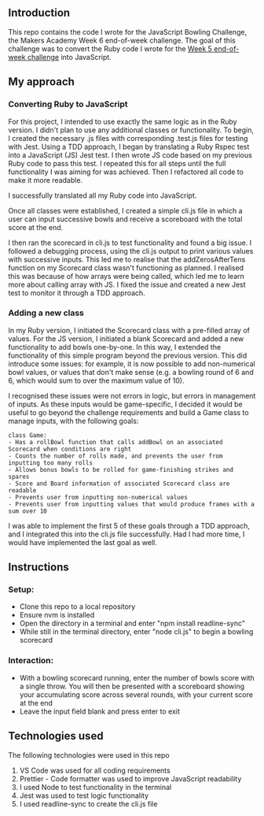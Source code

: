 ## Introduction

This repo contains the code I wrote for the JavaScript Bowling Challenge, the Makers Academy Week 6 end-of-week challenge. The goal of this challenge was to convert the Ruby code I wrote for the [Week 5 end-of-week challenge](https://github.com/Zimmja/bowling-challenge-ruby) into JavaScript.

## My approach

### Converting Ruby to JavaScript

For this project, I intended to use exactly the same logic as in the Ruby version. I didn't plan to use any additional classes or functionality. To begin, I created the necessary .js files with corresponding .test.js files for testing with Jest. Using a TDD approach, I began by translating a Ruby Rspec test into a JavaScript (JS) Jest test. I then wrote JS code based on my previous Ruby code to pass this test. I repeated this for all steps until the full functionality I was aiming for was achieved. Then I refactored all code to make it more readable.

I successfully translated all my Ruby code into JavaScript.

Once all classes were established, I created a simple cli.js file in which a user can input successive bowls and receive a scoreboard with the total score at the end.

I then ran the scorecard in cli.js to test functionality and found a big issue. I followed a debugging process, using the cli.js output to print various values with successive inputs. This led me to realise that the addZerosAfterTens function on my Scorecard class wasn't functioning as planned. I realised this was because of how arrays were being called, which led me to learn more about calling array with JS. I fixed the issue and created a new Jest test to monitor it through a TDD approach.

### Adding a new class

In my Ruby version, I initiated the Scorecard class with a pre-filled array of values. For the JS version, I initiated a blank Scorecard and added a new functionality to add bowls one-by-one. In this way, I extended the functionality of this simple program beyond the previous version. This did introduce some issues: for example, it is now possible to add non-numerical bowl values, or values that don't make sense (e.g. a bowling round of 6 and 6, which would sum to over the maximum value of 10).

I recognised these issues were not errors in logic, but errors in management of inputs. As these inputs would be game-specific, I decided it would be useful to go beyond the challenge requirements and build a Game class to manage inputs, with the following goals:

```
class Game:
- Has a rollBowl function that calls addBowl on an associated Scorecard when conditions are right
- Counts the number of rolls made, and prevents the user from inputting too many rolls
- Allows bonus bowls to be rolled for game-finishing strikes and spares
- Score and Board information of associated Scorecard class are readable
- Prevents user from inputting non-numerical values
- Prevents user from inputting values that would produce frames with a sum over 10
```

I was able to implement the first 5 of these goals through a TDD approach, and I integrated this into the cli.js file successfully. Had I had more time, I would have implemented the last goal as well.

## Instructions

### Setup:

- Clone this repo to a local repository
- Ensure nvm is installed
- Open the directory in a terminal and enter "npm install readline-sync"
- While still in the terminal directory, enter "node cli.js" to begin a bowling scorecard

### Interaction:

- With a bowling scorecard running, enter the number of bowls score with a single throw. You will then be presented with a scoreboard showing your accumulating score across several rounds, with your current score at the end
- Leave the input field blank and press enter to exit

## Technologies used

The following technologies were used in this repo

1. VS Code was used for all coding requirements
2. Prettier - Code formatter was used to improve JavaScript readability
3. I used Node to test functionality in the terminal
4. Jest was used to test logic functionality
5. I used readline-sync to create the cli.js file
